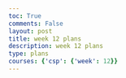```yaml
---
toc: True
comments: False
layout: post
title: week 12 plans
description: week 12 plans 
type: plans
courses: {'csp': {'week': 12}}
---
```

